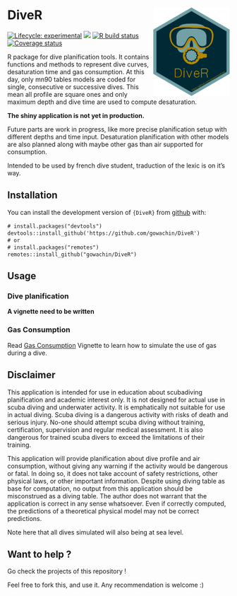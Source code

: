 <!-- README.md is generated from README.Rmd. Please edit that file -->

DiveR <img src="https://raw.githubusercontent.com/gowachin/DiveR/master/inst/images/DiveR_hex.png" alt="logo" align="right" height=200px/>
==========================================================================================================================================

<!-- badges: start -->

[![Lifecycle:
experimental](https://img.shields.io/badge/lifecycle-experimental-orange.svg)](https://www.tidyverse.org/lifecycle/#experimental)
[![](https://img.shields.io/badge/devel%20version-0.3.0-blue.svg)](https://github.com/gowachin/DiveR)
[![R build
status](https://github.com/gowachin/DiveR/workflows/R-CMD-check/badge.svg)](https://github.com/gowachin/DiveR/actions)
[![Coverage
status](https://codecov.io/gh/gowachin/DiveR/branch/master/graph/badge.svg)](https://codecov.io/github/gowachin/DiveR?branch=master)

<!-- badges: end -->

R package for dive planification tools. It contains functions and
methods to represent dive curves, desaturation time and gas consumption.
At this day, only mn90 tables models are coded for single, consecutive
or successive dives. This mean all profile are square ones and only
maximum depth and dive time are used to compute desaturation.

**The shiny application is not yet in production.**

Future parts are work in progress, like more precise planification setup
with different depths and time input. Desaturation planification with
other models are also planned along with maybe other gas than air
supported for consumption.

Intended to be used by french dive student, traduction of the lexic is
on it’s way.

Installation
------------

You can install the development version of `{DiveR}` from
[github](https://github.com/gowachin/DiveR) with:

    # install.packages("devtools")
    devtools::install_github('https://github.com/gowachin/DiveR')
    # or 
    # install.packages("remotes")
    remotes::install_github("gowachin/DiveR")

Usage
-----

### Dive planification

**A vignette need to be written**

<!--
### Planning a single dive

Apart from default/advanced settings, a dive can be resumed by it's maximum depth and duration. For example, here is the default dive for this pacakge, a maximum depth at 20 meters for 40 minutes. Note here that despite going underwater at an altitude of -20, we use positive numeric values.

dive(20,40)

### Planning a second dive

A second dive depends heavily on the first one as the desaturation is not perfect and residual azote will impact the second saturation. 
 -->

### Gas Consumption

Read [Gas
Consumption](https://gowachin.github.io/DiveR/articles/gas_conso.html)
Vignette to learn how to simulate the use of gas during a dive.

Disclaimer
----------

This application is intended for use in education about scubadiving
planification and academic interest only. It is not designed for actual
use in scuba diving and underwater activity. It is emphatically not
suitable for use in actual diving. Scuba diving is a dangerous activity
with risks of death and serious injury. No-one should attempt scuba
diving without training, certification, supervision and regular medical
assessment. It is also dangerous for trained scuba divers to exceed the
limitations of their training.

This application will provide planification about dive profile and air
consumption, without giving any warning if the activity would be
dangerous or fatal. In doing so, it does not take account of safety
restrictions, other physical laws, or other important information.
Despite using diving table as base for computation, no output from this
application should be misconstrued as a diving table. The author does
not warrant that the application is correct in any sense whatsoever.
Even if correctly computed, the predictions of a theoretical physical
model may not be correct predictions.

Note here that all dives simulated will also being at sea level.

Want to help ?
--------------

Go check the projects of this repository !

Feel free to fork this, and use it. Any recommendation is welcome :)
